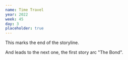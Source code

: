 ```yaml
---
name: Time Travel
year: 2022
week: 45
day: 3
placeholder: true
---
```


This marks the end of the storyline.

And leads to the next one, the first story arc "The Bond".
